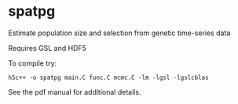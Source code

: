 # spatpg

Estimate population size and selection from genetic time-series data 

Requires GSL and HDF5

To compile try:

`h5c++ -o spatpg main.C func.C mcmc.C -lm -lgsl -lgslcblas`

See the pdf manual for additional details.
